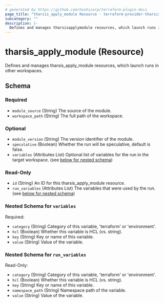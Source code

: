 ```yaml
---
# generated by https://github.com/hashicorp/terraform-plugin-docs
page_title: "tharsis_apply_module Resource - terraform-provider-tharsis"
subcategory: ""
description: |-
  Defines and manages tharsisapplymodule resources, which launch runs in other workspaces.
---
```


# tharsis_apply_module (Resource)

Defines and manages tharsis_apply_module resources, which launch runs in other workspaces.



<!-- schema generated by tfplugindocs -->
## Schema

### Required

- `module_source` (String) The source of the module.
- `workspace_path` (String) The full path of the workspace.

### Optional

- `module_version` (String) The version identifier of the module.
- `speculative` (Boolean) Whether the run will be speculative, default is false.
- `variables` (Attributes List) Optional list of variables for the run in the target workspace. (see [below for nested schema](#nestedatt--variables))

### Read-Only

- `id` (String) An ID for this tharsis_apply_module resource.
- `run_variables` (Attributes List) The variables that were used by the run. (see [below for nested schema](#nestedatt--run_variables))

<a id="nestedatt--variables"></a>
### Nested Schema for `variables`

Required:

- `category` (String) Category of this variable, 'terraform' or 'environment'.
- `hcl` (Boolean) Whether this variable is HCL (vs. string).
- `key` (String) Key or name of this variable.
- `value` (String) Value of the variable.


<a id="nestedatt--run_variables"></a>
### Nested Schema for `run_variables`

Read-Only:

- `category` (String) Category of this variable, 'terraform' or 'environment'.
- `hcl` (Boolean) Whether this variable is HCL (vs. string).
- `key` (String) Key or name of this variable.
- `namespace_path` (String) Namespace path of the variable.
- `value` (String) Value of the variable.
